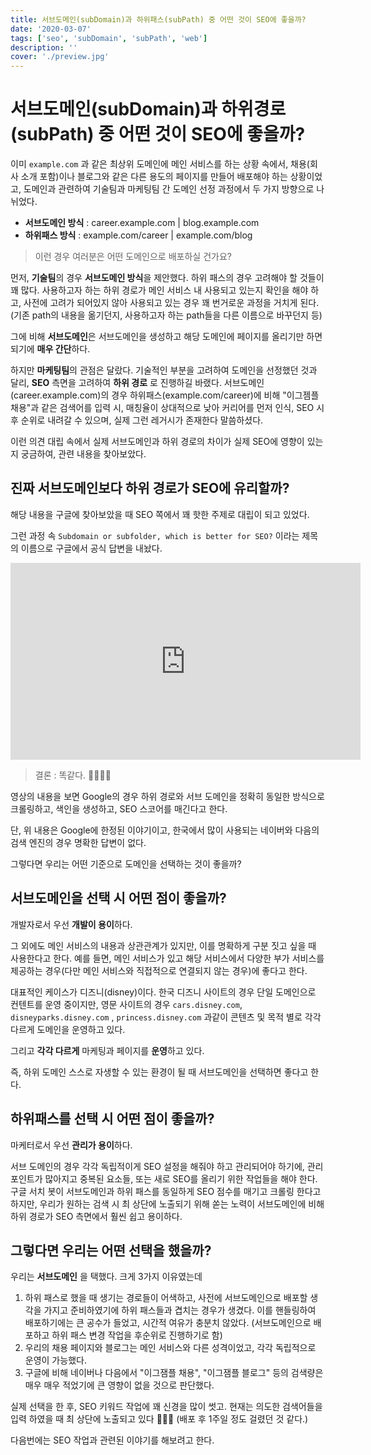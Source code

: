 ```yaml
---
title: 서브도메인(subDomain)과 하위패스(subPath) 중 어떤 것이 SEO에 좋을까?
date: '2020-03-07'
tags: ['seo', 'subDomain', 'subPath', 'web']
description: ''
cover: './preview.jpg'
---
```




# 서브도메인(subDomain)과 하위경로(subPath) 중 어떤 것이 SEO에 좋을까?

이미 `example.com` 과 같은 최상위 도메인에 메인 서비스를 하는 상황 속에서, 채용(회사 소개 포함)이나 블로그와 같은 다른 용도의 페이지를 만들어 배포해야 하는 상황이었고, 도메인과 관련하여 기술팀과 마케팅팀 간 도메인 선정 과정에서 두 가지 방향으로 나뉘었다.

- **서브도메인 방식** : career.example.com | blog.example.com
- **하위패스 방식** : example.com/career | example.com/blog



> 이런 경우 여러분은 어떤 도메인으로 배포하실 건가요?



먼저, **기술팀**의 경우 **서브도메인 방식**을 제안했다. 
하위 패스의 경우 고려해야 할 것들이 꽤 많다. 사용하고자 하는 하위 경로가 메인 서비스 내 사용되고 있는지 확인을 해야 하고, 사전에 고려가 되어있지 않아 사용되고 있는 경우 꽤 번거로운 과정을 거치게 된다. (기존 path의 내용을 옮기던지, 사용하고자 하는 path들을 다른 이름으로 바꾸던지 등)

그에 비해 **서브도메인**은 서브도메인을 생성하고 해당 도메인에 페이지를 올리기만 하면 되기에 **매우 간단**하다.



하지만 **마케팅팀**의 관점은 달랐다.
기술적인 부분을 고려하여 도메인을 선정했던 것과 달리, **SEO** 측면을 고려하여 **하위 경로** 로 진행하길 바랬다.
서브도메인(career.example.com)의 경우 하위패스(example.com/career)에 비해 "이그젬플 채용"과 같은 검색어를 입력 시, 매칭율이 상대적으로 낮아 커리어를 먼저 인식, SEO 시 후 순위로 내려갈 수 있으며, 실제 그런 레거시가 존재한다 말씀하셨다.



이런 의견 대립 속에서 실제 서브도메인과 하위 경로의 차이가 실제 SEO에 영향이 있는지 궁금하여, 관련 내용을 찾아보았다.



## 진짜 서브도메인보다 하위 경로가 SEO에 유리할까?

해당 내용을 구글에 찾아보았을 때 SEO 쪽에서 꽤 핫한 주제로 대립이 되고 있었다.

그런 과정 속 `Subdomain or subfolder, which is better for SEO?` 이라는 제목의 이름으로 구글에서 공식 답변을 내놨다.




<iframe width="560" height="315" src="https://www.youtube.com/embed/uJGDyAN9g-g" frameborder="0" allow="accelerometer; autoplay; encrypted-media; gyroscope; picture-in-picture" allowfullscreen></iframe>



> 결론 : 똑같다. 🙂🙃🙂🙃

영상의 내용을 보면 Google의 경우 하위 경로와 서브 도메인을 정확히 동일한 방식으로 크롤링하고, 색인을 생성하고, SEO 스코어를 매긴다고 한다. 


단, 위 내용은 Google에 한정된 이야기이고, 한국에서 많이 사용되는 네이버와 다음의 검색 엔진의 경우 명확한 답변이 없다. 



그렇다면 우리는 어떤 기준으로 도메인을 선택하는 것이 좋을까?

## 서브도메인을 선택 시 어떤 점이 좋을까?

개발자로서 우선 **개발이 용이**하다.

그 외에도 메인 서비스의 내용과 상관관계가 있지만, 이를 명확하게 구분 짓고 싶을 때 사용한다고 한다.
예를 들면, 메인 서비스가 있고 해당 서비스에서 다양한 부가 서비스를 제공하는 경우(다만 메인 서비스와 직접적으로 연결되지 않는 경우)에 좋다고 한다.

대표적인 케이스가 디즈니(disney)이다.
한국 디즈니 사이트의 경우 단일 도메인으로 컨텐트를 운영 중이지만, 영문 사이트의 경우 `cars.disney.com`, `disneyparks.disney.com` , `princess.disney.com` 과같이 콘텐츠 및 목적 별로 각각 다르게 도메인을 운영하고 있다.

그리고 **각각 다르게** 마케팅과 페이지를 **운영**하고 있다.

즉, 하위 도메인 스스로 자생할 수 있는 환경이 될 때 서브도메인을 선택하면 좋다고 한다.



## 하위패스를 선택 시 어떤 점이 좋을까?

마케터로서 우선 **관리가 용이**하다.

서브 도메인의 경우 각각 독립적이게 SEO 설정을 해줘야 하고 관리되어야 하기에, 관리 포인트가 많아지고 중복된 요소들, 또는 새로 SEO를 올리기 위한 작업들을 해야 한다.
구글 서치 봇이 서브도메인과 하위 패스를 동일하게 SEO 점수를 매기고 크롤링 한다고 하지만, 우리가 원하는 검색 시 최 상단에 노출되기 위해 쏟는 노력이 서브도메인에 비해 하위 경로가 SEO 측면에서 훨씬 쉽고 용이하다.



## 그렇다면 우리는 어떤 선택을 했을까?

우리는 **서브도메인** 을 택했다. 크게 3가지 이유였는데

1. 하위 패스로 했을 때 생기는 경로들이 어색하고, 사전에 서브도메인으로 배포할 생각을 가지고 준비하였기에 하위 패스들과 겹치는 경우가 생겼다. 이를 핸들링하여 배포하기에는 큰 공수가 들었고, 시간적 여유가 충분치 않았다. (서브도메인으로 배포하고 하위 패스 변경 작업을 후순위로 진행하기로 함)
2. 우리의 채용 페이지와 블로그는 메인 서비스와 다른 성격이었고, 각각 독립적으로 운영이 가능했다.
3. 구글에 비해 네이버나 다음에서 "이그잼플 채용", "이그잼플 블로그" 등의 검색량은 매우 매우 적었기에 큰 영향이 없을 것으로 판단했다.


실제 선택을 한 후, SEO 키워드 작업에 꽤 신경을 많이 썻고. 현재는 의도한 검색어들을 입력 하였을 때 최 상단에 노출되고 있다 🎉🎉🎉 (배포 후 1주일 정도 걸렸던 것 같다.)


다음번에는 SEO 작업과 관련된 이야기를 해보려고 한다. 